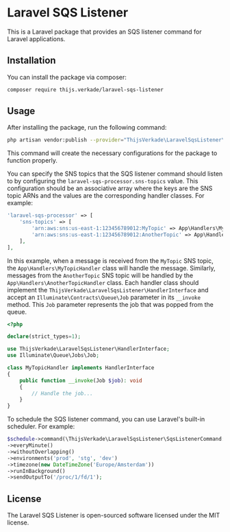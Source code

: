 # Laravel SQS Listener
This is a Laravel package that provides an SQS listener command for Laravel applications.

## Installation
You can install the package via composer:

```bash
composer require thijs.verkade/laravel-sqs-listener
```

## Usage

After installing the package, run the following command:

```bash
php artisan vendor:publish --provider="ThijsVerkade\LaravelSqsListener\SqsListenerServiceProvider"
```

This command will create the necessary configurations for the package to function properly.

You can specify the SNS topics that the SQS listener command should listen to by configuring
the `laravel-sqs-processor.sns-topics` value. This configuration should be an associative array where the keys are the
SNS topic ARNs and the values are the corresponding handler classes. For example:

```php
'laravel-sqs-processor' => [
    'sns-topics' => [
        'arn:aws:sns:us-east-1:123456789012:MyTopic' => App\Handlers\MyTopicHandler::class,
        'arn:aws:sns:us-east-1:123456789012:AnotherTopic' => App\Handlers\AnotherTopicHandler::class,
    ],
],
```

In this example, when a message is received from the `MyTopic` SNS topic, the `App\Handlers\MyTopicHandler` class will
handle the message. Similarly, messages from the `AnotherTopic` SNS topic will be handled by
the `App\Handlers\AnotherTopicHandler` class. Each handler class should implement
the `ThijsVerkade\LaravelSqsListener\HandlerInterface` and
accept an `Illuminate\Contracts\Queue\Job` parameter in its `__invoke` method. This `Job` parameter represents the job
that was popped from the queue.

```php
<?php

declare(strict_types=1);

use ThijsVerkade\LaravelSqsListener\HandlerInterface;
use Illuminate\Queue\Jobs\Job;

class MyTopicHandler implements HandlerInterface
{
    public function __invoke(Job $job): void
    {
        // Handle the job...
    }
}
```

To schedule the SQS listener command, you can use Laravel's built-in scheduler. For example:

```php
$schedule->command(\ThijsVerkade\LaravelSqsListener\SqsListenerCommand::class)
->everyMinute()
->withoutOverlapping()
->environments('prod', 'stg', 'dev')
->timezone(new DateTimeZone('Europe/Amsterdam'))
->runInBackground()
->sendOutputTo('/proc/1/fd/1');
```

## License
The Laravel SQS Listener is open-sourced software licensed under the MIT license.